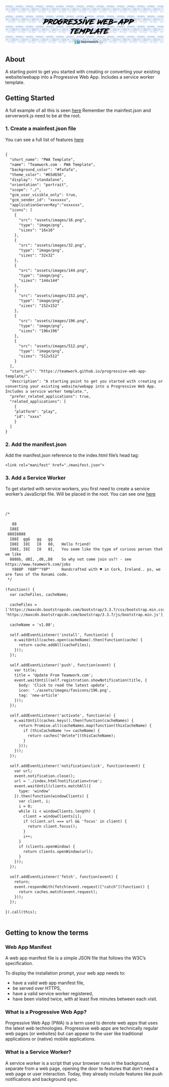 ![alt text](.github/readme.png?raw=trueg "pws logo")

## About
A starting point  to get you started with creating or converting your existing website/webapp into a Progressive Web App. Includes a service worker template.



## Getting Started

A full example of all this is seen [here]()
Remember the mainfest.json and serverwork.js need to be at the root.

### 1. Create a mainfest.json file

You can see a full list of features  [here](https://developers.google.com/web/fundamentals/engage-and-retain/web-app-manifest/)

```

{
  "short_name": "PWA Template",
  "name": "Teamwork.com - PWA Template",
  "background_color": "#fafafa",
  "theme_color": "#65d656",
  "display": "standalone",
  "orientation": "portrait",
  "scope": "./",
  "gcm_user_visible_only": true,
  "gcm_sender_id": "xxxxxxx",
  "applicationServerKey":"xxxxxxx",
  "icons": [
    {
      "src": "assets/images/16.png",
      "type": "image/png",
      "sizes": "16x16"
    },
    {
      "src": "assets/images/32.png",
      "type": "image/png",
      "sizes": "32x32"
    },
    {
      "src": "assets/images/144.png",
      "type": "image/png",
      "sizes": "144x144"
    },
    {
      "src": "assets/images/152.png",
      "type": "image/png",
      "sizes": "152x152"
    },
    {
      "src": "assets/images/196.png",
      "type": "image/png",
      "sizes": "196x196"
    },
    {
      "src": "assets/images/512.png",
      "type": "image/png",
      "sizes": "512x512"
    }
  ],
  "start_url": "https://teamwork.github.io/progressive-web-app-template/",
  "description": "A starting point to get you started with creating or converting your existing website/webapp into a Progressive Web App. Includes a service worker template.",
  "prefer_related_applications": true,
  "related_applications": [
    {
    "platform": "play",
    "id": "xxxx"
    }
  ]
}

```

### 2. Add the manifest.json

Add the manifest.json reference to the index.html file’s head tag:

```
<link rel="manifest" href="./manifest.json">
```


### 3. Add a Service Worker

To get started with service workers, you first need to create a service worker’s JavaScript file. Will be placed in the root. You can see one [here]()

```


/*

   88
  I88I
 888I8888
  I88I  ggG   gg   gg
  I88I  I8I   I8   88,   Hello friend!
  I88I, I8I   I8   8I,   You seem like the type of curious person that we like
  8888b, d8I, ,d8,,D8    So why not come join us?! - see https://www.teamwork.com/jobs
   Y888P  Y88P""Y8P"     Handcrafted with ♥ in Cork, Ireland.. ps, we are fans of the Konami code.
 */

(function() {
  var cacheFiles, cacheName;

  cacheFiles = ['https://maxcdn.bootstrapcdn.com/bootstrap/3.3.7/css/bootstrap.min.css', 'https://maxcdn.bootstrapcdn.com/bootstrap/3.3.7/js/bootstrap.min.js'];

  cacheName = 'v1.00';

  self.addEventListener('install', function(e) {
    e.waitUntil(caches.open(cacheName).then(function(cache) {
      return cache.addAll(cacheFiles);
    }));
  });

  self.addEventListener('push', function(event) {
    var title;
    title = 'Update From Teamwork.com';
    event.waitUntil(self.registration.showNotification(title, {
      body: 'Click to read the latest update',
      icon: './assets/images/favicons/196.png',
      tag: 'new-article'
    }));
  });

  self.addEventListener('activate', function(e) {
    e.waitUntil(caches.keys().then(function(cacheNames) {
      return Promise.all(cacheNames.map(function(thisCacheName) {
        if (thisCacheName !== cacheName) {
          return caches["delete"](thisCacheName);
        }
      }));
    }));
  });

  self.addEventListener('notificationclick', function(event) {
    var url;
    event.notification.close();
    url = './index.html?notification=true';
    event.waitUntil(clients.matchAll({
      type: 'window'
    }).then(function(windowClients) {
      var client, i;
      i = 0;
      while (i < windowClients.length) {
        client = windowClients[i];
        if (client.url === url && 'focus' in client) {
          return client.focus();
        }
        i++;
      }
      if (clients.openWindow) {
        return clients.openWindow(url);
      }
    }));
  });

  self.addEventListener('fetch', function(event) {
    return;
    event.respondWith(fetch(event.request)["catch"](function() {
      return caches.match(event.request);
    }));
  });

}).call(this);


```

## Getting to know the terms

### Web App Manifest

A web app manifest file is a simple JSON file that follows the W3C’s specification.

To display the installation prompt, your web app needs to:
- have a valid web app manifest file,
- be served over HTTPS,
- have a valid service worker registered,
- have been visited twice, with at least five minutes between each visit.

### What is a Progressive Web App?

Progressive Web App (PWA) is a term used to denote web apps that uses the latest web technologies. Progressive web apps are technically regular web pages (or websites) but can appear to the user like traditional applications or (native) mobile applications.


### What is a Service Worker?

A service worker is a script that your browser runs in the background, separate from a web page, opening the door to features that don't need a web page or user interaction. Today, they already include features like push notifications and background sync.


